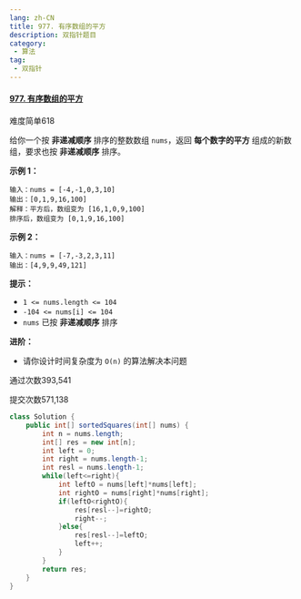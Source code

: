 ```yaml
---
lang: zh-CN
title: 977. 有序数组的平方
description: 双指针题目
category:
 - 算法
tag:
 - 双指针
---
```


#### [977. 有序数组的平方](https://leetcode.cn/problems/squares-of-a-sorted-array/)

难度简单618

给你一个按 **非递减顺序** 排序的整数数组 `nums`，返回 **每个数字的平方** 组成的新数组，要求也按 **非递减顺序** 排序。



 

**示例 1：**

```
输入：nums = [-4,-1,0,3,10]
输出：[0,1,9,16,100]
解释：平方后，数组变为 [16,1,0,9,100]
排序后，数组变为 [0,1,9,16,100]
```

**示例 2：**

```
输入：nums = [-7,-3,2,3,11]
输出：[4,9,9,49,121]
```

 

**提示：**

- `1 <= nums.length <= 104`
- `-104 <= nums[i] <= 104`
- `nums` 已按 **非递减顺序** 排序

 

**进阶：**

- 请你设计时间复杂度为 `O(n)` 的算法解决本问题

通过次数393,541

提交次数571,138

```java
class Solution {
    public int[] sortedSquares(int[] nums) {
        int n = nums.length;
        int[] res = new int[n];
        int left = 0;
        int right = nums.length-1;
        int resl = nums.length-1;
        while(left<=right){
            int leftO = nums[left]*nums[left];
            int rightO = nums[right]*nums[right];
            if(leftO<rightO){
                res[resl--]=rightO;
                right--;
            }else{
                res[resl--]=leftO;
                left++;
            }
        }
        return res;
    }
}
```



